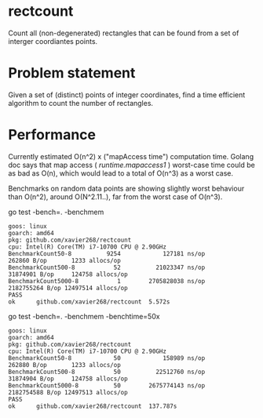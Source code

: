 # rectcount
Count all (non-degenerated) rectangles that can be found from a set of interger coordiantes points.

# Problem statement

Given a set of (distinct) points of integer coordinates, find a time efficient algorithm to count the number of rectangles.

# Performance 

Currently estimated O(n^2) x ("mapAccess time") computation time.
Golang doc says that map access ( *runtime.mapaccess1* ) worst-case time could be as bad as O(n), 
which would lead to a total of O(n^3) as a worst case.

Benchmarks on random data points are showing slightly worst behaviour than O(n^2), around O(N^2.11..), far from the worst case of O(n^3).

go test -bench=. -benchmem

```
goos: linux
goarch: amd64
pkg: github.com/xavier268/rectcount
cpu: Intel(R) Core(TM) i7-10700 CPU @ 2.90GHz
BenchmarkCount50-8          9254            127181 ns/op          262860 B/op       1233 allocs/op
BenchmarkCount500-8           52          21023347 ns/op        31874901 B/op     124758 allocs/op
BenchmarkCount5000-8           1        2705828038 ns/op        2182755264 B/op 12497514 allocs/op
PASS
ok      github.com/xavier268/rectcount  5.572s
```

go test -bench=. -benchmem -benchtime=50x

```
goos: linux
goarch: amd64
pkg: github.com/xavier268/rectcount
cpu: Intel(R) Core(TM) i7-10700 CPU @ 2.90GHz
BenchmarkCount50-8            50            158989 ns/op          262880 B/op       1233 allocs/op
BenchmarkCount500-8           50          22512760 ns/op        31874904 B/op     124758 allocs/op
BenchmarkCount5000-8          50        2675774143 ns/op        2182754588 B/op 12497513 allocs/op
PASS
ok      github.com/xavier268/rectcount  137.787s
```
